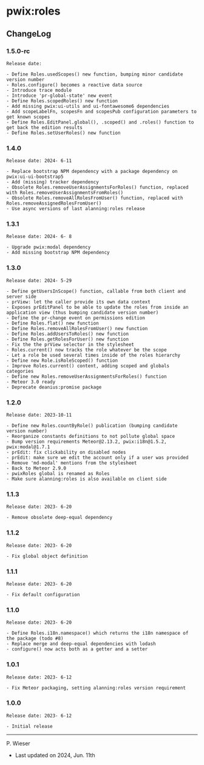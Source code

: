 # pwix:roles

## ChangeLog

### 1.5.0-rc

    Release date:

    - Define Roles.usedScopes() new function, bumping minor candidate version number
    - Roles.configure() becomes a reactive data source
    - Introduce trace module
    - Introduce 'pr-global-state' new event
    - Define Roles.scopedRoles() new function
    - Add missing pwix:ui-utils and ui-fontawesome6 dependencies
    - Add scopeLabelFn, scopesFn and scopesPub configuration parameters to get known scopes
    - Define Roles.EditPanel.global(), .scoped() and .roles() function to get back the edition results
    - Define Roles.setUserRoles() new function

### 1.4.0

    Release date: 2024- 6-11

    - Replace bootstrap NPM dependency with a package dependency on pwix:ui-ui-bootstrap5
    - Add (missing) tracker dependency
    - Obsolete Roles.removeUserAssignmentsForRoles() function, replaced with Roles.removeUserAssignmentsFromRoles()
    - Obsolete Roles.removeAllRolesFromUser() function, replaced with Roles.removeAssignedRolesFromUser()
    - Use async versions of last alanning:roles release

### 1.3.1

    Release date: 2024- 6- 8

    - Upgrade pwix:modal dependency
    - Add missing bootstrap NPM dependency

### 1.3.0

    Release date: 2024- 5-29

    - Define getUsersInScope() function, callable from both client and server side
    - prView: let the caller provide its own data context
    - Exposes prEditPanel to be able to update the roles from inside an application view (thus bumping candidate version number)
    - Define the pr-change event on permissions edition
    - Define Roles.flat() new function
    - Define Roles.removeAllRolesFromUser() new function
    - Define Roles.addUsersToRoles() new function
    - Define Roles.getRolesForUser() new function
    - Fix the the prView selector in the stylesheet
    - Roles.current() now tracks the role whatever be the scope
    - Let a role be used several times inside of the roles hierarchy
    - Define new Role.isRoleScoped() function
    - Improve Roles.current() content, adding scoped and globals categories
    - Define new Roles.removeUserAssignmentsForRoles() function
    - Meteor 3.0 ready
    - Deprecate deanius:promise package

### 1.2.0

    Release date: 2023-10-11

    - Define new Roles.countByRole() publication (bumping candidate version number)
    - Reorganize constants definitions to not pollute global space
    - Bump version requirements Meteor@2.13.2, pwix:i18n@1.5.2, pwix:modal@1.7.1
    - prEdit: fix clickability on disabled nodes
    - prEdit: make sure we edit the account only if a user was provided
    - Remove 'md-modal' mentions from the stylesheet
    - Back to Meteor 2.9.0
    - pwixRoles global is renamed as Roles
    - Make sure alanning:roles is also available on client side

### 1.1.3

    Release date: 2023- 6-20

    - Remove obsolete deep-equal dependency

### 1.1.2

    Release date: 2023- 6-20

    - Fix global object definition

### 1.1.1

    Release date: 2023- 6-20

    - Fix default configuration

### 1.1.0

    Release date: 2023- 6-20

    - Define Roles.i18n.namespace() which returns the i18n namespace of the package (todo #8)
    - Replace merge and deep-equal dependencies with lodash
    - configure() now acts both as a getter and a setter

### 1.0.1

    Release date: 2023- 6-12

    - Fix Meteor packaging, setting alanning:roles version requirement

### 1.0.0

    Release date: 2023- 6-12

    - Initial release

---
P. Wieser
- Last updated on 2024, Jun. 11th

